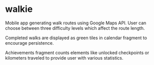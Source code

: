 # walkie
Mobile app generating walk routes using Google Maps API. User can choose between three difficulty levels which affect the route length. 

Completed walks are displayed as green tiles in calendar fragment to encourage persistence.

Achievements fragment counts elements like unlocked checkpoints or kilometers traveled to provide user with various statistics.
